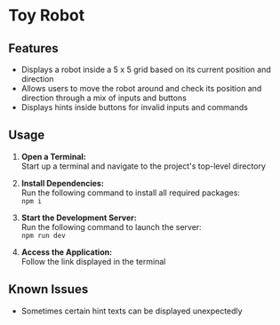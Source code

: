 # Toy Robot

## Features

- Displays a robot inside a 5 x 5 grid based on its current position and direction
- Allows users to move the robot around and check its position and direction through a mix of inputs and buttons
- Displays hints inside buttons for invalid inputs and commands

## Usage

1. **Open a Terminal:**<br>
   Start up a terminal and navigate to the project's top-level directory

2. **Install Dependencies:**<br>
   Run the following command to install all required packages:<br>
   `npm i`

3. **Start the Development Server:**<br>
   Run the following command to launch the server:<br>
   `npm run dev`

4. **Access the Application:**<br>
   Follow the link displayed in the terminal

## Known Issues

- Sometimes certain hint texts can be displayed unexpectedly
